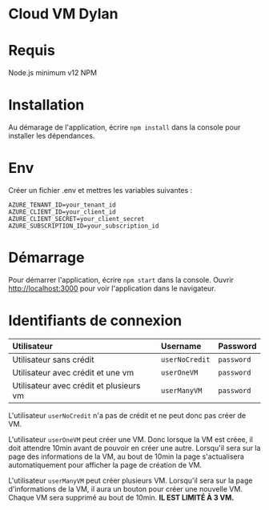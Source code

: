 # Cloud VM Dylan

# Requis

Node.js minimum v12
NPM

# Installation

Au démarage de l'application, écrire `npm install` dans la console pour installer les dépendances.

# Env

Créer un fichier .env et mettres les variables suivantes :

```
AZURE_TENANT_ID=your_tenant_id
AZURE_CLIENT_ID=your_client_id
AZURE_CLIENT_SECRET=your_client_secret
AZURE_SUBSCRIPTION_ID=your_subscription_id
```

# Démarrage

Pour démarrer l'application, écrire `npm start` dans la console.
Ouvrir [http://localhost:3000](http://localhost:3000) pour voir l'application dans le navigateur.

# Identifiants de connexion

| Utilisateur                             | Username       | Password   |
| :-------------------------------------- | :------------- | :--------- |
| Utilisateur sans crédit                 | `userNoCredit` | `password` |
| Utilisateur avec crédit et une vm       | `userOneVM`    | `password` |
| Utilisateur avec crédit et plusieurs vm | `userManyVM`   | `password` |

L'utilisateur `userNoCredit` n'a pas de crédit et ne peut donc pas créer de VM.

L'utilisateur `userOneVM` peut créer une VM. Donc lorsque la VM est créee, il doit attendre 10min avant de pouvoir en créer une autre. Lorsqu'il sera sur la page des informations de la VM, au bout de 10min la page s'actualisera automatiquement pour afficher la page de création de VM.

L'utilisateur `userManyVM` peut créer plusieurs VM. Lorsqu'il sera sur la page d'informations de la VM, il aura un bouton pour créer une nouvelle VM. Chaque VM sera supprimé au bout de 10min. **IL EST LIMITÉ À 3 VM.**
